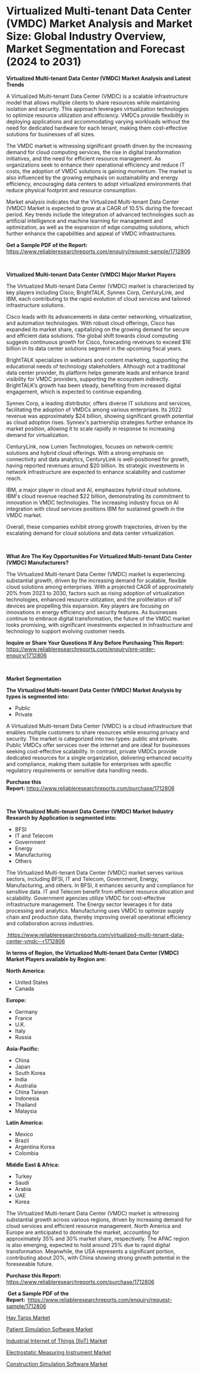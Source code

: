 <p><h1>Virtualized Multi-tenant Data Center (VMDC) Market Analysis and Market Size: Global Industry Overview, Market Segmentation and Forecast (2024 to 2031)</h1></p><p><strong>Virtualized Multi-tenant Data Center (VMDC) Market Analysis and Latest Trends</strong></p>
<p><p>A Virtualized Multi-tenant Data Center (VMDC) is a scalable infrastructure model that allows multiple clients to share resources while maintaining isolation and security. This approach leverages virtualization technologies to optimize resource utilization and efficiency. VMDCs provide flexibility in deploying applications and accommodating varying workloads without the need for dedicated hardware for each tenant, making them cost-effective solutions for businesses of all sizes.</p><p>The VMDC market is witnessing significant growth driven by the increasing demand for cloud computing services, the rise in digital transformation initiatives, and the need for efficient resource management. As organizations seek to enhance their operational efficiency and reduce IT costs, the adoption of VMDC solutions is gaining momentum. The market is also influenced by the growing emphasis on sustainability and energy efficiency, encouraging data centers to adopt virtualized environments that reduce physical footprint and resource consumption.</p><p>Market analysis indicates that the Virtualized Multi-tenant Data Center (VMDC) Market is expected to grow at a CAGR of 10.5% during the forecast period. Key trends include the integration of advanced technologies such as artificial intelligence and machine learning for management and optimization, as well as the expansion of edge computing solutions, which further enhance the capabilities and appeal of VMDC infrastructures.</p></p>
<p><strong>Get a Sample PDF of the Report:&nbsp;</strong> <a href="https://www.reliableresearchreports.com/enquiry/request-sample/1712806?utm_campaign=13&utm_medium=2&utm_source=Github&utm_content=ia&utm_term=22102024&utm_id=virtualized-multi-tenant-data-center-vmdc">https://www.reliableresearchreports.com/enquiry/request-sample/1712806</a></p>
<p>&nbsp;</p>
<p><strong>Virtualized Multi-tenant Data Center (VMDC) Major Market Players</strong></p>
<p><p>The Virtualized Multi-tenant Data Center (VMDC) market is characterized by key players including Cisco, BrightTALK, Synnex Corp, CenturyLink, and IBM, each contributing to the rapid evolution of cloud services and tailored infrastructure solutions.</p><p>Cisco leads with its advancements in data center networking, virtualization, and automation technologies. With robust cloud offerings, Cisco has expanded its market share, capitalizing on the growing demand for secure and efficient data solutions. The global shift towards cloud computing suggests continuous growth for Cisco, forecasting revenues to exceed $16 billion in its data center solutions segment in the upcoming fiscal years.</p><p>BrightTALK specializes in webinars and content marketing, supporting the educational needs of technology stakeholders. Although not a traditional data center provider, its platform helps generate leads and enhance brand visibility for VMDC providers, supporting the ecosystem indirectly. BrightTALK’s growth has been steady, benefiting from increased digital engagement, which is expected to continue expanding.</p><p>Synnex Corp, a leading distributor, offers diverse IT solutions and services, facilitating the adoption of VMDCs among various enterprises. Its 2022 revenue was approximately $24 billion, showing significant growth potential as cloud adoption rises. Synnex's partnership strategies further enhance its market position, allowing it to scale rapidly in response to increasing demand for virtualization.</p><p>CenturyLink, now Lumen Technologies, focuses on network-centric solutions and hybrid cloud offerings. With a strong emphasis on connectivity and data analytics, CenturyLink is well-positioned for growth, having reported revenues around $20 billion. Its strategic investments in network infrastructure are expected to enhance scalability and customer reach.</p><p>IBM, a major player in cloud and AI, emphasizes hybrid cloud solutions. IBM's cloud revenue reached $22 billion, demonstrating its commitment to innovation in VMDC technologies. The increasing industry focus on AI integration with cloud services positions IBM for sustained growth in the VMDC market. </p><p>Overall, these companies exhibit strong growth trajectories, driven by the escalating demand for cloud solutions and data center virtualization.</p></p>
<p>&nbsp;</p>
<p><strong>What Are The Key Opportunities For Virtualized Multi-tenant Data Center (VMDC) Manufacturers?</strong></p>
<p><p>The Virtualized Multi-tenant Data Center (VMDC) market is experiencing substantial growth, driven by the increasing demand for scalable, flexible cloud solutions among enterprises. With a projected CAGR of approximately 20% from 2023 to 2030, factors such as rising adoption of virtualization technologies, enhanced resource utilization, and the proliferation of IoT devices are propelling this expansion. Key players are focusing on innovations in energy efficiency and security features. As businesses continue to embrace digital transformation, the future of the VMDC market looks promising, with significant investments expected in infrastructure and technology to support evolving customer needs.</p></p>
<p><strong>Inquire or Share Your Questions If Any Before Purchasing This Report:</strong> <a href="https://www.reliableresearchreports.com/enquiry/pre-order-enquiry/1712806?utm_campaign=13&utm_medium=2&utm_source=Github&utm_content=ia&utm_term=22102024&utm_id=virtualized-multi-tenant-data-center-vmdc">https://www.reliableresearchreports.com/enquiry/pre-order-enquiry/1712806</a></p>
<p>&nbsp;</p>
<p><strong>Market Segmentation</strong></p>
<p><strong>The Virtualized Multi-tenant Data Center (VMDC) Market Analysis by types is segmented into:</strong></p>
<p><ul><li>Public</li><li>Private</li></ul></p>
<p><p>A Virtualized Multi-tenant Data Center (VMDC) is a cloud infrastructure that enables multiple customers to share resources while ensuring privacy and security. The market is categorized into two types: public and private. Public VMDCs offer services over the internet and are ideal for businesses seeking cost-effective scalability. In contrast, private VMDCs provide dedicated resources for a single organization, delivering enhanced security and compliance, making them suitable for enterprises with specific regulatory requirements or sensitive data handling needs.</p></p>
<p><strong>Purchase this Report:&nbsp;</strong><a href="https://www.reliableresearchreports.com/purchase/1712806?utm_campaign=13&utm_medium=2&utm_source=Github&utm_content=ia&utm_term=22102024&utm_id=virtualized-multi-tenant-data-center-vmdc">https://www.reliableresearchreports.com/purchase/1712806</a></p>
<p>&nbsp;</p>
<p><strong>The Virtualized Multi-tenant Data Center (VMDC) Market Industry Research by Application is segmented into:</strong></p>
<p><ul><li>BFSI</li><li>IT and Telecom</li><li>Government</li><li>Energy</li><li>Manufacturing</li><li>Others</li></ul></p>
<p><p>The Virtualized Multi-tenant Data Center (VMDC) market serves various sectors, including BFSI, IT and Telecom, Government, Energy, Manufacturing, and others. In BFSI, it enhances security and compliance for sensitive data. IT and Telecom benefit from efficient resource allocation and scalability. Government agencies utilize VMDC for cost-effective infrastructure management. The Energy sector leverages it for data processing and analytics. Manufacturing uses VMDC to optimize supply chain and production data, thereby improving overall operational efficiency and collaboration across industries.</p></p>
<p><a href="https://www.reliableresearchreports.com/virtualized-multi-tenant-data-center-vmdc--r1712806?utm_campaign=13&utm_medium=2&utm_source=Github&utm_content=ia&utm_term=22102024&utm_id=virtualized-multi-tenant-data-center-vmdc">&nbsp;https://www.reliableresearchreports.com/virtualized-multi-tenant-data-center-vmdc--r1712806</a></p>
<p><strong>In terms of Region, the Virtualized Multi-tenant Data Center (VMDC) Market Players available by Region are:</strong></p>
<p>
    <p> <strong> North America: </strong>
        <ul>
            <li>United States</li>
            <li>Canada</li>
        </ul>
        </p> 
    <p> <strong> Europe: </strong>
        <ul>
            <li>Germany</li>
            <li>France</li>
            <li>U.K.</li>
            <li>Italy</li>
            <li>Russia</li>
        </ul>
        </p> 
    <p> <strong> Asia-Pacific: </strong>
        <ul>
            <li>China</li>
            <li>Japan</li>
            <li>South Korea</li>
            <li>India</li>
            <li>Australia</li>
            <li>China Taiwan</li>
            <li>Indonesia</li>
            <li>Thailand</li>
            <li>Malaysia</li>
        </ul>
        </p> 
    <p> <strong> Latin America: </strong>
        <ul>
            <li>Mexico</li>
            <li>Brazil</li>
            <li>Argentina Korea</li>
            <li>Colombia</li>
        </ul>
        </p> 
    <p> <strong> Middle East & Africa: </strong>
        <ul>
            <li>Turkey</li>
            <li>Saudi</li>
            <li>Arabia</li>
            <li>UAE</li>
            <li>Korea</li>
        </ul>
    </p>
    </p>
<p><p>The Virtualized Multi-tenant Data Center (VMDC) market is witnessing substantial growth across various regions, driven by increasing demand for cloud services and efficient resource management. North America and Europe are anticipated to dominate the market, accounting for approximately 35% and 30% market share, respectively. The APAC region is also emerging, expected to hold around 25% due to rapid digital transformation. Meanwhile, the USA represents a significant portion, contributing about 20%, with China showing strong growth potential in the foreseeable future.</p></p>
<p><strong>Purchase this Report: </strong><a href="https://www.reliableresearchreports.com/purchase/1712806?utm_campaign=13&utm_medium=2&utm_source=Github&utm_content=ia&utm_term=22102024&utm_id=virtualized-multi-tenant-data-center-vmdc">https://www.reliableresearchreports.com/purchase/1712806</a></p>
<p>&nbsp;<strong>Get a Sample PDF of the Report:&nbsp;&nbsp;</strong><a href="https://www.reliableresearchreports.com/enquiry/request-sample/1712806?utm_campaign=13&utm_medium=2&utm_source=Github&utm_content=ia&utm_term=22102024&utm_id=virtualized-multi-tenant-data-center-vmdc">https://www.reliableresearchreports.com/enquiry/request-sample/1712806</a></p>
<p><strong></strong></p>
<p><p><a href="https://medium.com/@brindal51/strategic-forecast-for-the-hay-tarps-market-growth-trends-size-2024-2031-199b716f371f?postPublishedType=repub&utm_campaign=13&utm_medium=2&utm_source=Github&utm_content=ia&utm_term=22102024&utm_id=virtualized-multi-tenant-data-center-vmdc">Hay Tarps Market</a></p><p><a href="https://www.linkedin.com/pulse/patient-simulation-software-market-pulse-69-expansion-blueprint-fvazf?utm_campaign=13&utm_medium=2&utm_source=Github&utm_content=ia&utm_term=22102024&utm_id=virtualized-multi-tenant-data-center-vmdc">Patient Simulation Software Market</a></p><p><a href="https://github.com/maniehilp9ib/Market-Research-Report-List-1/blob/main/industrial-internet-of-things-iiot-market.md?utm_campaign=13&utm_medium=2&utm_source=Github&utm_content=ia&utm_term=22102024&utm_id=virtualized-multi-tenant-data-center-vmdc">Industrial Internet of Things (IIoT) Market</a></p><p><a href="https://issuu.com/reportprime-2/docs/electrostatic-measuring-instrument-_fce05e53b0b6c9?utm_campaign=13&utm_medium=2&utm_source=Github&utm_content=ia&utm_term=22102024&utm_id=virtualized-multi-tenant-data-center-vmdc">Electrostatic Measuring Instrument Market</a></p><p><a href="https://www.linkedin.com/pulse/construction-simulation-software-market-outlook-complete-industry-cleaf?utm_campaign=13&utm_medium=2&utm_source=Github&utm_content=ia&utm_term=22102024&utm_id=virtualized-multi-tenant-data-center-vmdc">Construction Simulation Software Market</a></p></p>